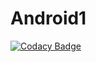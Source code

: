 # Android1
[![Codacy Badge](https://api.codacy.com/project/badge/Grade/963adbc378a142d4bb9e8f640e29db9f)](https://app.codacy.com/gh/99002776/Android1?utm_source=github.com&utm_medium=referral&utm_content=99002776/Android1&utm_campaign=Badge_Grade)